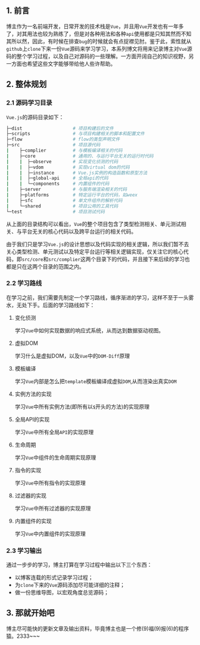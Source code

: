 
## 1. 前言

博主作为一名前端开发，日常开发的技术栈是`Vue`，并且用`Vue`开发也有一年多了，对其用法也较为熟练了，但是对各种用法和各种`api`使用都是只知其然而不知其所以然，因此，有时候在排查`bug`的时候就会有点捉襟见肘。鉴于此，索性就从`github`上`clone`下来一份`Vue`源码来学习学习，本系列博文将用来记录博主对`Vue`源码的整个学习过程，以及自己对源码的一些理解。一方面开阔自己的知识视野，另一方面也希望这些文字能够带给他人些许帮助。

## 2. 整体规划

### 2.1 源码学习目录

`Vue.js`的源码目录如下：

```bash
├─dist                   # 项目构建后的文件
├─scripts                # 与项目构建相关的脚本和配置文件 
├─flow                   # flow的类型声明文件
├─src                    # 项目源代码
|    ├─complier          # 与模板编译相关的代码
|    ├─core              # 通用的、与运行平台无关的运行时代码
|    |  ├─observe        # 实现变化侦测的代码
|    |  ├─vdom           # 实现virtual dom的代码
|    |  ├─instance       # Vue.js实例的构造函数和原型方法
|    |  ├─global-api     # 全局api的代码
|    |  └─components     # 内置组件的代码
|    ├─server            # 与服务端渲染相关的代码
|    ├─platforms         # 特定运行平台的代码，如weex 
|    ├─sfc               # 单文件组件的解析代码
|    └─shared            # 项目公用的工具代码
└─test                   # 项目测试代码
```

从上面的目录结构可以看出，`Vue`的整个项目包含了类型检测相关、单元测试相关、与平台无关的核心代码以及跨平台运行的相关代码。

由于我们只是学习`Vue.js`的设计思想以及代码实现的相关逻辑，所以我们暂不去关心类型检测、单元测试以及特定平台运行等相关逻辑实现，仅关注它的核心代码，即`src/core`和`src/complier`这两个目录下的代码，并且接下来后续的学习也都是只在这两个目录的范围之内。

### 2.2 学习路线

在学习之前，我们需要先制定一个学习路线，循序渐进的学习，这样不至于一头雾水，无处下手。后面的学习路线如下：

1. 变化侦测

   学习`Vue`中如何实现数据的响应式系统，从而达到数据驱动视图。

2. 虚拟DOM

   学习什么是虚拟DOM，以及`Vue`中的`DOM-Diff`原理

3. 模板编译

   学习`Vue`内部是怎么把`template`模板编译成虚拟`DOM`,从而渲染出真实`DOM`

4. 实例方法的实现

   学习`Vue`中所有实例方法(即所有以`$`开头的方法)的实现原理

5. 全局API的实现

   学习`Vue`中所有全局`API`的实现原理

6. 生命周期

   学习`Vue`中组件的生命周期实现原理

7. 指令的实现

   学习`Vue`中所有指令的实现原理

8. 过滤器的实现

   学习`Vue`中所有过滤器的实现原理

9. 内置组件的实现

   学习`Vue`中内置组件的实现原理
### 2.3 学习输出

通过一步步的学习，博主打算在学习过程中输出以下三个东西：

- 以博客连载的形式记录学习过程；
- 为`clone`下来的`Vue`源码添加尽可能详细的注释；
- 做一份思维导图，以宏观角度总览源码；

## 3. 那就开始吧

博主尽可能快的更新文章及输出资料，毕竟博主也是一个修(9)福(9)报(6)的程序猿。2333~~~

